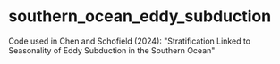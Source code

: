 # southern_ocean_eddy_subduction
Code used in Chen and Schofield (2024): "Stratification Linked to Seasonality of Eddy Subduction in the Southern Ocean"
